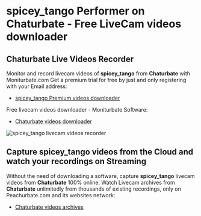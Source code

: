 # spicey_tango Performer on Chaturbate - Free LiveCam videos downloader

## Chaturbate Live Videos Recorder

Monitor and record livecam videos of **spicey_tango** from **Chaturbate** with Moniturbate.com
Get a premium trial for free by just and only registering with your Email address:
* [spicey_tango Premium videos downloader](https://moniturbate.com/request-demo-licence-key.html)

Free livecam videos downloader - Moniturbate Software:
* [Chaturbate videos downloader](https://moniturbate.com/moniturbate-download-software.html)

![spicey_tango livecam videos recorder](https://peachurnet.com/templates/moniturbate-software.png)


## Capture spicey_tango videos from the Cloud and watch your recordings on Streaming

Without the need of downloading a software, capture **spicey_tango** livecam videos from **Chaturbate** 100% online.
Watch Livecam archives from **Chaturbate** unlimitedly from thousands of existing recordings, only on Peachurbate.com and its websites network:
* [Chaturbate videos archives](https://peachurnet.com/)